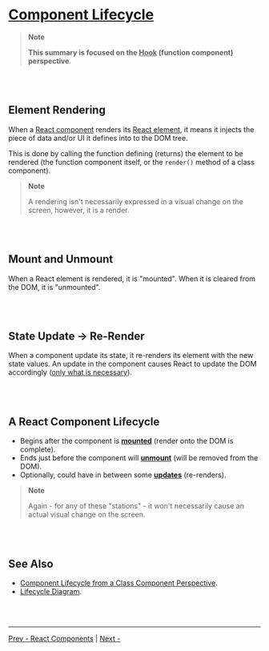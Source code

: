 # [Component Lifecycle](https://reactjs.org/docs/state-and-lifecycle.html)

>**Note**
>
>**This summary is focused on the <u>Hook</u> (function component) perspective**.

<br /><br />

## Element Rendering

When a [React component](./react-components.md) renders its [React element](./react-elements.md),
it means it injects the piece of data and/or UI it defines into to the DOM tree.

This is done by calling the function defining (returns) the element to be rendered
(the function component itself, or the `render()` method of a class component).

>**Note**
>
>A rendering isn't necessarily expressed in a visual change on the screen, however, it is a render.

<br /><br />

## Mount and Unmount

When a React element is rendered, it is "mounted".
When it is cleared from the DOM, it is "unmounted".

<br /><br />

## State Update -> Re-Render

When a component update its state, it re-renders its element with the new state values.
An update in the component causes React to update the DOM accordingly
([only what is necessary](./rendering-elements.md#react-only-updates-whats-necessary)).

<br /><br />

## A React Component Lifecycle

* Begins after the component is [**mounted**](#mount-and-unmount) (render onto the DOM is complete).
* Ends just before the component will [**unmount**](#mount-and-unmount) (will be removed from the DOM).
* Optionally, could have in between some [**updates**](#state-update---re-render) (re-renders).

>**Note**
>
>Again - for any of these "stations" - it won't necessarily cause an actual visual change on the screen.

<br /><br />

## See Also

* [Component Lifecycle from a Class Component Perspective](https://reactjs.org/docs/react-component.html#the-component-lifecycle).
* [Lifecycle Diagram](https://projects.wojtekmaj.pl/react-lifecycle-methods-diagram/).

<br /><br />

---

[Prev - React Components](./react-components.md)
|
[Next - ]()
